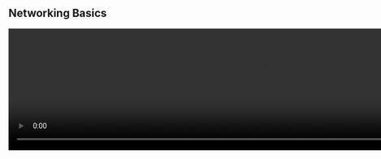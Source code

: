 

## Networking Basics 

<video width="1000" height="240" controls>
  <source src="http://ankit-portfolio.s3-ap-southeast-1.amazonaws.com/system-design/basics/03-networking-basics.mp4" type="video/mp4">
</video>
